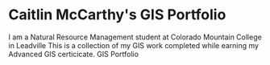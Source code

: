 # Caitlin McCarthy's GIS Portfolio
I am a Natural Resource Management student at Colorado Mountain College in Leadville This is a collection of my GIS work completed while earning my Advanced GIS certicicate.
GIS Portfolio
